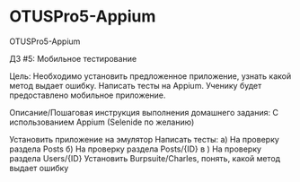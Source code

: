# OTUSPro5-Appium
OTUSPro5-Appium

ДЗ #5: Мобильное тестирование

Цель:
Необходимо установить предложенное приложение, узнать какой метод выдает ошибку.
Написать тесты на Appium.
Ученику будет предоставлено мобильное приложение.


Описание/Пошаговая инструкция выполнения домашнего задания:
С использованием Appium (Selenide по желанию)

Установить приложение на эмулятор
Написать тесты:
а) На проверку раздела Posts
б) На проверку раздела Posts/{ID}
в ) На проверку раздела Users/{ID}
Установить Burpsuite/Charles, понять, какой метод выдает ошибку
